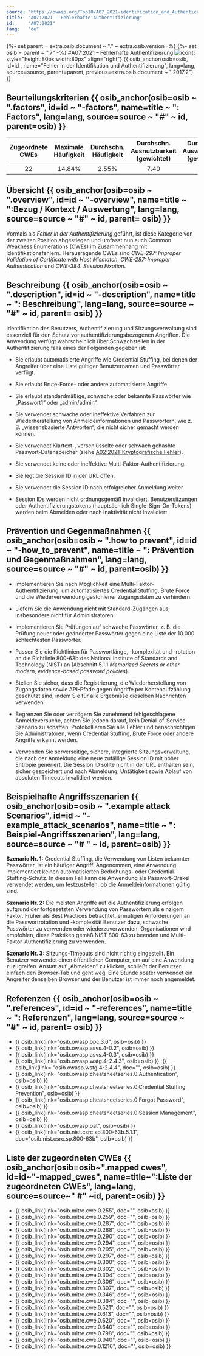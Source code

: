 ```yaml
---
source: "https://owasp.org/Top10/A07_2021-identification_and_Authentication_Failures/"
title:  "A07:2021 – Fehlerhafte Authentifizierung"
id:     "A07:2021"
lang:   "de"
---
```

{%- set parent = extra.osib.document ~ "." ~ extra.osib.version -%}
{%- set osib = parent ~ ".7" -%}
#A07:2021 – Fehlerhafte Authentifizierung ![icon](assets/TOP_10_Icons_Final_Identification_and_Authentication_Failures.png){: style="height:80px;width:80px" align="right"} {{ osib_anchor(osib=osib, id=id , name="Fehler in der Identifikation und Authentifizierung", lang=lang, source=source, parent=parent, previous=extra.osib.document ~ ".2017.2") }}


## Beurteilungskriterien {{ osib_anchor(osib=osib ~ ".factors", id=id ~ "-factors", name=title ~ ": Factors", lang=lang, source=source ~ "#" ~ id, parent=osib) }}

| Zugeordnete CWEs | Maximale Häufigkeit | Durchschn. Häufigkeit | Durchschn. Ausnutzbarkeit (gewichtet) | Durchschn. Auswirkungen (gewichtet) | Maximale Abdeckung | Durchschnittliche Abdeckung | Gesamtanzahl | CVEs insgesamt |
|:-------------:|:--------------------:|:--------------------:|:--------------:|:--------------:|:----------------------:|:---------------------:|:-------------------:|:------------:|
| 22          | 14.84%             | 2.55%              | 7.40                 | 6.50                | 79.51%       | 45.72%       | 132,195           | 3,897      |

## Übersicht {{ osib_anchor(osib=osib ~ ".overview", id=id ~ "-overview", name=title ~ ":Bezug / Kontext / Auswertung", lang=lang, source=source ~ "#" ~ id, parent= osib) }}

Vormals als *Fehler in der Authentifizierung* geführt,
ist diese Kategorie von der zweiten Position abgestiegen
und umfasst nun auch Common Weakness Enumerations (CWEs) im Zusammenhang mit Identifikationsfehlern. 
Herausragende CWEs sind 
*CWE-297: Improper Validation of Certificate with Host Mismatch*, 
*CWE-287: Improper Authentication* und 
*CWE-384: Session Fixation*.

## Beschreibung {{ osib_anchor(osib=osib ~ ".description", id=id ~ "-description", name=title ~ ": Beschreibung", lang=lang, source=source ~ "#" ~ id, parent= osib) }}

Identifikation des Benutzers, Authentifizierung und Sitzungsverwaltung sind essenziell
für den Schutz vor authentifizierungsbezogenen Angriffen.
Die Anwendung verfügt wahrscheinlich über Schwachstellen in der Authentifizierung
falls eines der Folgenden gegeben ist:

- Sie erlaubt automatisierte Angriffe wie Credential Stuffing, bei denen der Angreifer über eine Liste gültiger Benutzernamen und Passwörter verfügt.

- Sie erlaubt Brute-Force- oder andere automatisierte Angriffe.

- Sie erlaubt standardmäßige, schwache oder bekannte Passwörter wie „Passwort1“ oder „admin/admin“.

- Sie verwendet schwache oder ineffektive Verfahren zur Wiederherstellung von Anmeldeinformationen
und Passwörtern, wie z. B. „wissensbasierte Antworten“, die nicht sicher gemacht werden können.

- Sie verwendet Klartext-, verschlüsselte oder schwach gehashte Passwort-Datenspeicher (siehe [A02:2021-Kryptografische Fehler](A02_2021-Cryptographic_Failures.de.md)).

- Sie verwendet keine oder ineffektive Multi-Faktor-Authentifizierung.

- Sie legt die Session ID in der URL offen.
 
- Sie verwendet die Session ID nach erfolgreicher Anmeldung weiter.

- Session IDs werden nicht ordnungsgemäß invalidiert.
Benutzersitzungen oder Authentifizierungstokens (hauptsächlich Single-Sign-On-Tokens)
werden beim Abmelden oder nach Inaktivität nicht invalidiert.

## Prävention und Gegenmaßnahmen {{ osib_anchor(osib=osib ~ ".how to prevent", id=id ~ "-how_to_prevent", name=title ~ ": Prävention und Gegenmaßnahmen", lang=lang, source=source ~ "#" ~ id, parent=osib) }}

- Implementieren Sie nach Möglichkeit eine Multi-Faktor-Authentifizierung, um automatisiertes Credential Stuffing,
Brute Force und die Wiederverwendung gestohlener Zugangsdaten zu verhindern.

- Liefern Sie die Anwendung nicht mit Standard-Zugängen aus, insbesondere nicht für Administratoren.

- Implementieren Sie Prüfungen auf schwache Passwörter,
z. B. die Prüfung neuer oder geänderter Passwörter gegen eine Liste der 10.000 schlechtesten Passwörter.

- Passen Sie die Richtlinien für Passwortlänge, -komplexität und -rotation an die Richtlinie 800-63b
des National Institute of Standards and Technology (NIST) an 
(Abschnitt 5.1.1 _Memorized Secrets or other modern, evidence-based password policies_).

- Stellen Sie sicher, dass die Registrierung, die Wiederherstellung von Zugangsdaten sowie API-Pfade
gegen Angriffe per Kontenaufzählung geschützt sind, indem Sie für alle Ergebnisse dieselben Nachrichten verwenden.

- Begrenzen Sie oder verzögern Sie zunehmend fehlgeschlagene Anmeldeversuche,
achten Sie jedoch darauf, kein Denial-of-Service-Szenario zu schaffen.
Protokollieren Sie alle Fehler und benachrichtigen Sie Administratoren,
wenn Credential Stuffing, Brute Force oder andere Angriffe erkannt werden.

- Verwenden Sie serverseitige, sichere, integrierte Sitzungsverwaltung,
die nach der Anmeldung eine neue zufällige Session ID mit hoher Entropie generiert. 
Die Session ID sollte nicht in der URL enthalten sein,
sicher gespeichert und nach Abmeldung, Untätigkeit sowie Ablauf von absoluten Timeouts invalidiert werden.

## Beispielhafte Angriffsszenarien {{ osib_anchor(osib=osib ~ ".example attack Scenarios", id=id ~ "-example_attack_scenarios", name=title ~ ": Beispiel-Angriffsszenarien", lang=lang, source=source ~ "# " ~ id, parent=osib) }}

**Szenario Nr. 1:** Credential Stuffing, die Verwendung von Listen bekannter Passwörter, ist ein häufiger Angriff. Angenommen, eine Anwendung implementiert keinen automatisierten Bedrohungs- oder Credential-Stuffing-Schutz. In diesem Fall kann die Anwendung als Passwort-Orakel verwendet werden, um festzustellen, ob die Anmeldeinformationen gültig sind.

**Szenario Nr. 2:** Die meisten Angriffe auf die Authentifizierung erfolgen aufgrund der fortgesetzten Verwendung
von Passwörtern als einzigem Faktor. 
Früher als Best Practices betrachtet, ermutigen Anforderungen an die Passwortrotation und -komplexität Benutzer dazu,
schwache Passwörter zu verwenden oder wiederzuverwenden.
Organisationen wird empfohlen, diese Praktiken gemäß NIST 800-63 zu beenden und Multi-Faktor-Authentifizierung zu verwenden.

**Szenario Nr. 3:** Sitzungs-Timeouts sind nicht richtig eingestellt. 
Ein Benutzer verwendet einen öffentlichen Computer, um auf eine Anwendung zuzugreifen. 
Anstatt auf „Abmelden“ zu klicken,
schließt der Benutzer einfach den Browser-Tab und geht weg.
Eine Stunde später verwendet ein Angreifer denselben Browser 
und der Benutzer ist immer noch angemeldet.

## Referenzen {{ osib_anchor(osib=osib ~ ".references", id=id ~ "-references", name=title ~ ": Referenzen", lang=lang, source=source ~ "#" ~ id, parent= osib) }}

-   {{ osib_link(link="osib.owasp.opc.3.6", osib=osib) }} <!-- [OWASP Proactive Controls: Implement Digital Identity](https://owasp.org/www-project-proactive-controls/v3/en/c6-digital-identity) -->
-   {{ osib_link(link="osib.owasp.asvs.4-0.2", osib=osib) }} <!-- [OWASP Application Security Verification Standard: V2 authentication](https://owasp.org/www-project-application-security-verification-standard) -->
-   {{ osib_link(link="osib.owasp.asvs.4-0.3", osib=osib) }} <!-- [OWASP Application Security Verification Standard: V3 Session Management](https://owasp.org/www-project-application-security-verification-standard) -->
-   {{ osib_link(link="osib.owasp.wstg.4-2.4.3", osib=osib) }}, <!-- [OWASP Testing Guide: Identity ](https://owasp.org/www-project-web-security-testing-guide/stable/4-Web_Application_Security_Testing/03-Identity_Management_Testing/README) --> {{ osib_link(link= "osib.owasp.wstg.4-2.4.4", doc="", osib=osib) }} <!-- [Authentication ](https://owasp.org/www-project-web-security-testing-guide/stable/4-Web_Application_Security_Testing/04-Authentication_Testing/README) -->
-   {{ osib_link(link="osib.owasp.cheatsheetseries.0.Authentication", osib=osib) }} <!-- [OWASP Cheat Sheet: Authentication](https://cheatsheetseries.owasp.org/cheatsheets/Authentication_Cheat_Sheet.html) -->
-   {{ osib_link(link="osib.owasp.cheatsheetseries.0.Credential Stuffing Prevention", osib=osib) }} <!-- [OWASP Cheat Sheet: Credential Stuffing](https://cheatsheetseries.owasp.org/cheatsheets/Credential_Stuffing_Prevention_Cheat_Sheet.html) -->
-   {{ osib_link(link="osib.owasp.cheatsheetseries.0.Forgot Password", osib=osib) }} <!-- [OWASP Cheat Sheet: Forgot Password](https://cheatsheetseries.owasp.org/cheatsheets/Forgot_Password_Cheat_Sheet.html) -->
-   {{ osib_link(link="osib.owasp.cheatsheetseries.0.Session Management", osib=osib) }} <!-- [OWASP Cheat Sheet: Session Management](https://cheatsheetseries.owasp.org/cheatsheets/Session_Management_Cheat_Sheet.html) -->
-   {{ osib_link(link="osib.owasp.oat", osib=osib) }} <!-- OWASP Automated Threats Handbook](https://owasp.org/www-project-automated-threats-to-web-applications/) -->
-   {{ osib_link(link="osib.nist.csrc.sp.800-63b.5.1.1", doc="osib.nist.csrc.sp.800-63b", osib=osib) }} <!-- [NIST 800-63b: 5.1.1 Memorized Secrets](https://pages.nist.gov/800-63-3/sp800-63b.html#memsecret) -->

## Liste der zugeordneten CWEs {{ osib_anchor(osib=osib~".mapped cwes", id=id~"-mapped_cwes", name=title~":Liste der zugeordneten CWEs", lang=lang, source=source~" #" ~id, parent=osib) }}

-   {{ osib_link(link="osib.mitre.cwe.0.255", doc="", osib=osib) }} <!-- [CWE-255: Credentials Management Errors](https://cwe.mitre.org/data/definitions/255.html) -->
-   {{ osib_link(link="osib.mitre.cwe.0.259", doc="", osib=osib) }} <!-- [CWE-259: Use of Hard-coded Password](https://cwe.mitre.org/data/definitions/259.html) -->
-   {{ osib_link(link="osib.mitre.cwe.0.287", doc="", osib=osib) }} <!-- [CWE-287: Improper Authentication](https://cwe.mitre.org/data/definitions/287.html) -->
-   {{ osib_link(link="osib.mitre.cwe.0.288", doc="", osib=osib) }} <!-- [CWE-288: Authentication Bypass Using an Alternate Path or Channel](https://cwe.mitre.org/data/definitions/288.html) -->
-   {{ osib_link(link="osib.mitre.cwe.0.290", doc="", osib=osib) }} <!-- [CWE-290: Authentication Bypass by Spoofing](https://cwe.mitre.org/data/definitions/290.html) -->
-   {{ osib_link(link="osib.mitre.cwe.0.294", doc="", osib=osib) }} <!-- [CWE-294: Authentication Bypass by Capture-replay](https://cwe.mitre.org/data/definitions/294.html) -->
-   {{ osib_link(link="osib.mitre.cwe.0.295", doc="", osib=osib) }} <!-- [CWE-295: Improper Certificate Validation](https://cwe.mitre.org/data/definitions/295.html) -->
-   {{ osib_link(link="osib.mitre.cwe.0.297", doc="", osib=osib) }} <!-- [CWE-297: Improper Validation of Certificate with Host Mismatch](https://cwe.mitre.org/data/definitions/297.html) -->
-   {{ osib_link(link="osib.mitre.cwe.0.300", doc="", osib=osib) }} <!-- [CWE-300: Channel Accessible by Non-Endpoint](https://cwe.mitre.org/data/definitions/300.html) -->
-   {{ osib_link(link="osib.mitre.cwe.0.302", doc="", osib=osib) }} <!-- [CWE-302: Authentication Bypass by Assumed-Immutable Data](https://cwe.mitre.org/data/definitions/302.html) -->
-   {{ osib_link(link="osib.mitre.cwe.0.304", doc="", osib=osib) }} <!-- [CWE-304: Missing Critical Step in Authentication](https://cwe.mitre.org/data/definitions/304.html) -->
-   {{ osib_link(link="osib.mitre.cwe.0.306", doc="", osib=osib) }} <!-- [CWE-306: Missing Authentication for Critical Function](https://cwe.mitre.org/data/definitions/306.html) -->
-   {{ osib_link(link="osib.mitre.cwe.0.307", doc="", osib=osib) }} <!-- [CWE-307: Improper Restriction of Excessive Authentication Attempts](https://cwe.mitre.org/data/definitions/307.html) -->
-   {{ osib_link(link="osib.mitre.cwe.0.346", doc="", osib=osib) }} <!-- [CWE-346: Origin Validation Error](https://cwe.mitre.org/data/definitions/346.html) -->
-   {{ osib_link(link="osib.mitre.cwe.0.384", doc="", osib=osib) }} <!-- [CWE-384: Session Fixation](https://cwe.mitre.org/data/definitions/384.html) -->
-   {{ osib_link(link="osib.mitre.cwe.0.521", doc="", osib=osib) }} <!-- [CWE-521: Weak Password Requirements](https://cwe.mitre.org/data/definitions/521.html) -->
-   {{ osib_link(link="osib.mitre.cwe.0.613", doc="", osib=osib) }} <!-- [CWE-613: Insufficient Session Expiration](https://cwe.mitre.org/data/definitions/613.html) -->
-   {{ osib_link(link="osib.mitre.cwe.0.620", doc="", osib=osib) }} <!-- [CWE-620: Unverified Password Change](https://cwe.mitre.org/data/definitions/620.html) -->
-   {{ osib_link(link="osib.mitre.cwe.0.640", doc="", osib=osib) }} <!-- [CWE-640: Weak Password Recovery Mechanism for Forgotten Password](https://cwe.mitre.org/data/definitions/640.html) -->
-   {{ osib_link(link="osib.mitre.cwe.0.798", doc="", osib=osib) }} <!-- [CWE-798: Use of Hard-coded Credentials](https://cwe.mitre.org/data/definitions/798.html) -->
-   {{ osib_link(link="osib.mitre.cwe.0.940", doc="", osib=osib) }} <!-- [CWE-940: Improper Verification of Source of a Communication Channel](https://cwe.mitre.org/data/definitions/940.html) -->
-   {{ osib_link(link="osib.mitre.cwe.0.1216", doc="", osib=osib) }} <!-- [CWE-1216: Lockout Mechanism Errors](https://cwe.mitre.org/data/definitions/1216.html) -->
